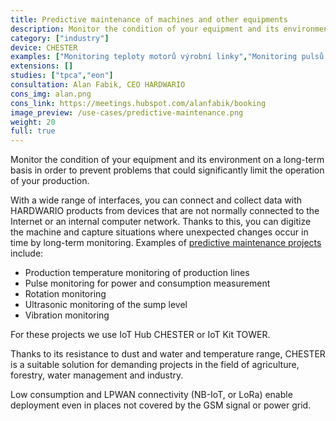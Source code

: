 ```yaml
---
title: Predictive maintenance of machines and other equipments
description: Monitor the condition of your equipment and its environment on a long-term basis in order to prevent problems that could significantly limit the operation of your production.
category: ["industry"]
device: CHESTER
examples: ["Monitoring teploty motorů výrobní linky","Monitoring pulsů pro měření spotřeby a výkonu","Monitoring rotací","Ultrazvukový monitoring výšky hladiny jímky","Monitoring vibrací"]
extensions: []
studies: ["tpca","eon"]
consultation: Alan Fabik, CEO HARDWARIO
cons_img: alan.png
cons_link: https://meetings.hubspot.com/alanfabik/booking
image_preview: /use-cases/predictive-maintenance.png
weight: 20
full: true
---
```


Monitor the condition of your equipment and its environment on a long-term basis in order to prevent problems that could significantly limit the operation of your production.

With a wide range of interfaces, you can connect and collect data with HARDWARIO products from devices that are not normally connected to the Internet or an internal computer network. Thanks to this, you can digitize the machine and capture situations where unexpected changes occur in time by long-term monitoring. Examples of [predictive maintenance projects](/blog/2020-03-05-predictive-maintenance/) include:

* Production temperature monitoring of production lines
* Pulse monitoring for power and consumption measurement
* Rotation monitoring
* Ultrasonic monitoring of the sump level
* Vibration monitoring

For these projects we use IoT Hub CHESTER or IoT Kit TOWER.

Thanks to its resistance to dust and water and temperature range, CHESTER is a suitable solution for demanding projects in the field of agriculture, forestry, water management and industry.

Low consumption and LPWAN connectivity (NB-IoT, or LoRa) enable deployment even in places not covered by the GSM signal or power grid.
